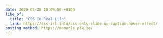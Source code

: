 ```yaml
---
date: 2020-05-28 10:09:59 +0100
like_of:
  title: "CSS In Real Life"
  link: https://css-irl.info/css-only-slide-up-caption-hover-effect/
posting_method: https://monocle.p3k.io/
---
```


